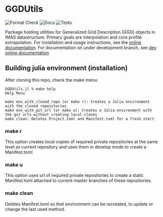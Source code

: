 # GGDUtils

![Format Check](https://github.com/ProjectTorreyPines/GGDUtils.jl/actions/workflows/format_check.yml/badge.svg)
![Docs](https://github.com/ProjectTorreyPines/GGDUtils.jl/actions/workflows/make_docs.yml/badge.svg)
![Tests](https://github.com/ProjectTorreyPines/GGDUtils.jl/actions/workflows/test.yml/badge.svg)

Package holding utilities for Generalized Grid Description (GGD) objects in IMAS datastructure. Primary goals are interpolation and core profile extrapolation. For installation and usage instructions, see the [online documentation](https://projecttorreypines.github.io/GGDUtils.jl/stable). For documentation on under development branch, see [dev online documentation](https://projecttorreypines.github.io/GGDUtils.jl/dev)

## Building julia environment (installation)

After cloning this repo, check the make menu:
```
GGDUtils.jl % make help
Help Menu

make env_with_cloned_repo (or make r): Creates a Julia environment with the cloned repositories
make env_with_git_url (or make u): Creates a Julia environment with the git urls without creating local clones
make clean: Deletes Project.toml and Manifest.toml for a fresh start
```

### make r
This option creates local copies of required private repositories at the same level as current repository and uses them in develop mode to create a Manifest.toml

### make u
This option uses url of required private repositories to create a static Manifest.toml attached to current master branches of these repositories.

### make clean
Deletes Manifest.toml so that environment can be recreated, to update or change the last used method.
